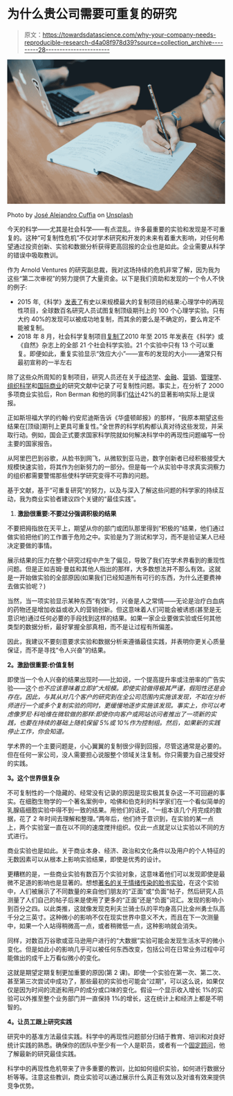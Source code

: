 # 为什么贵公司需要可重复的研究

> 原文：<https://towardsdatascience.com/why-your-company-needs-reproducible-research-d4a08f978d39?source=collection_archive---------28----------------------->

![](img/4e0a189ad2f01922a2861a49153cc3a4.png)

Photo by [José Alejandro Cuffia](https://unsplash.com/@alecuffia?utm_source=medium&utm_medium=referral) on [Unsplash](https://unsplash.com?utm_source=medium&utm_medium=referral)

今天的科学——尤其是社会科学——有点混乱。许多最重要的实验和发现是不可重复的。这种“可复制性危机”不仅对学术研究和开发的未来有着重大影响，对任何希望通过投资创新、实验和数据分析获得更高回报的企业也是如此。企业需要从科学的错误中吸取教训。

作为 Arnold Ventures 的研究副总裁，我对这场持续的危机非常了解，因为我为这些“第二次审视”的努力提供了大量资金。以下是我们资助和发现的一个令人不快的例子:

*   2015 年,《科学》[发表了](http://science.sciencemag.org/content/349/6251/aac4716)有史以来规模最大的复制项目的结果:心理学中的再现性项目，全球数百名研究人员试图复制顶级期刊上的 100 个心理学实验。只有大约 40%的发现可以被成功地复制，而其余的要么是不确定的，要么肯定不能被复制。
*   2018 年 8 月，社会科学复制项目[复制了](https://www.nature.com/collections/nfkchhxllx)2010 年至 2015 年发表在《科学》或《自然》杂志上的全部 21 个社会科学实验。21 个实验中只有 13 个可以重复。即便如此，重复实验显示“效应大小”——宣布的发现的大小——通常只有最初宣称的一半左右

除了这些众所周知的复制项目，研究人员还在关于[经济学](https://www.federalreserve.gov/econresdata/feds/2015/files/2015083pap.pdf)、[金融](http://www.nber.org/papers/w20592)、[营销](https://ideas.repec.org/a/eee/jbrese/v67y2014i5p1035-1041.html)、[管理学](http://journals.sagepub.com/doi/abs/10.1177/1094428116676345)、[组织科学](https://link.springer.com/article/10.1007/s10869-016-9456-7)和[国际商业](https://link.springer.com/article/10.1057/s41267-017-0081-0)的研究文献中记录了可复制性问题。事实上，在分析了 2000 多项商业实验后，Ron Berman 和他的同事们[估计](https://papers.ssrn.com/sol3/papers.cfm?abstract_id=3204791)42%的显著影响实际上是误报。

正如斯坦福大学的约翰·约安尼迪斯告诉《华盛顿邮报》的那样，“我原本期望这些结果在[顶级]期刊上更具可重复性。”全世界的科学机构都认真对待这些发现，并采取行动。例如，国会正式要求国家科学院就如何解决科学中的再现性问题编写一份主要的国家报告。

从阿里巴巴到谷歌，从脸书到网飞，从微软到亚马逊，数字创新者已经积极接受大规模快速实验，将其作为创新努力的一部分。但是每一个从实验中寻求真实洞察力的组织都需要警惕那些使科学研究变得不可靠的问题。

基于文献，基于“可重复研究”的努力，以及与深入了解这些问题的科学家的持续互动，我为商业实验者建议四个关键的“最佳实践”。

1.  **激励很重要:不要过分强调积极的结果**

不要把拇指放在天平上，期望从你的部门或团队那里得到“积极的”结果，他们通过做实验把他们的工作置于危险之中。实验是为了测试和学习，而不是验证某人已经决定要做的事情。

展示结果的压力在整个研究过程中产生了偏见，导致了我们在学术界看到的重现性问题。但是正如吉姆·曼兹和其他人指出的那样，大多数想法并不那么有效。这就是一开始做实验的全部原因(如果我们已经知道所有可行的东西，为什么还要费神去做实验呢？)

当然，当一项实验显示某种东西“有效”时，兴奋是人之常情——无论是治疗白血病的药物还是增加收益或收入的营销创新。但这意味着人们可能会被诱惑(甚至是无意识地)通过任何必要的手段找到这样的结果。如果一家企业要做实验或任何其他类型的数据分析，最好掌握全部真相，而不是让过程有所偏差。

因此，我建议不要刻意要求实验和数据分析来遵循最佳实践，并表明你更关心质量保证，而不是寻找“令人兴奋”的结果。

**2。激励很重要:价值复制**

即使当一个令人兴奋的结果出现时——比如说，一个提高提升率或注册率的广告实验——这个*也不应该意味着立即扩大规模。即使实验做得极其严谨，假阳性还是会存在。因此，与其从对几个客户的研究到在全公司范围内实施该发现，不如在分析师进行一个或多个复制实验的同时，更缓慢地逐步实施该发现。事实上，你可以考虑像罗尼·科哈维在微软做的那样:即使你向客户或网站访问者推出了一项新的实践，也要在持续的基础上随机保留 5%或 10%作为控制组。然后，如果新的实践停止工作，你会知道。*

学术界的一个主要问题是，小心翼翼的复制很少得到回报，尽管这通常是必要的。但在任何一家公司，没人需要担心说服整个领域关注复制。你只需要为自己接受好的实践。

**3。这个世界很复杂**

不可复制性的一个隐藏的、经常没有记录的原因是现实极其复杂这一不可回避的事实。在细胞生物学的一个著名案例中，哈佛和伯克利的科学家们在一个看似简单的乳腺癌细胞实验中得不到一致的结果。用他们的话说，“一组本该几个月完成的数据，花了 2 年时间去理解和整理。”两年后，他们终于意识到，在实验的某一点上，两个实验室一直在以不同的速度搅拌组织。仅此一点就足以让实验以不同的方式进行。

商业实验也是如此。关于商业本身、经济、政治和文化条件以及用户的个人特征的无数因素可以从根本上影响实验结果，即使是优秀的设计。

更糟糕的是，一些商业实验有数百万个实验对象，这意味着他们可以发现即使是最微不足道的影响也是显著的。想想[著名的关于情绪传染的脸书实验](http://www.pnas.org/content/111/24/8788)，在这个实验中，人们被展示了不同数量的来自他们朋友的“正面”或“负面”帖子，然后研究人员测量了人们自己的帖子后来是使用了更多的“正面”还是“负面”词汇。发现的影响小到百分之四。以此类推，这就像发现克利夫兰骑士队的平均身高只比金州勇士队高千分之三英寸。这种微小的影响不仅在现实世界中意义不大，而且在下一次测量中，如果一个人站得稍微高一点，或者稍微低一点，这种影响就会消失。

同样，对数百万谷歌或亚马逊用户进行的“大数据”实验可能会发现生活水平的微小变化。但是如此小的影响几乎可以被任何东西改变，包括公司在日常业务过程中可能做出的成千上万看似微小的变化。

这就是期望定期复制更加重要的原因(第 2 课)。即使一个实验在第一次、第二次、甚至第三次尝试中成功了，那些最初的实验也可能会“过期”，可以这么说，如果仅仅是因为时间的流逝和用户的成分或口味的变化。假设一个显示收入增长 1%的实验可以外推至整个业务部门并一直保持 1%的增长，这在统计上和经济上都是不明智的。

**4。让员工跟上研究实践**

研究中的基准方法最佳实践。科学中的再现性问题部分归结于教育、培训和对良好统计实践的熟悉。确保你的团队中至少有一个人是职员，或者有一个[固定顾问](http://stuartbuck.com)，他了解最新的研究最佳实践。

科学中的再现性危机带来了许多重要的教训，比如如何组织实验，如何进行数据分析等等。注意这些教训，商业实验可以通过展示什么真正有效以及对谁有效来提供竞争优势。